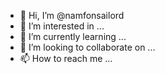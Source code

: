 - 👋 Hi, I’m @namfonsailord
- 👀 I’m interested in ...
- 🌱 I’m currently learning ...
- 💞️ I’m looking to collaborate on ...
- 📫 How to reach me ...

<!---
namfonsailord/namfonsailord is a ✨ special ✨ repository because its `README.md` (this file) appears on your GitHub profile.
You can click the Preview link to take a look at your changes.
--->
